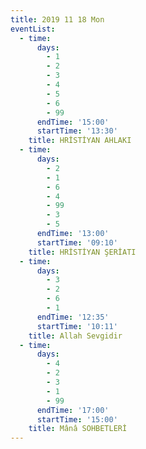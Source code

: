 ```yaml
---
title: 2019 11 18 Mon
eventList:
  - time:
      days:
        - 1
        - 2
        - 3
        - 4
        - 5
        - 6
        - 99
      endTime: '15:00'
      startTime: '13:30'
    title: HRİSTİYAN AHLAKI
  - time:
      days:
        - 2
        - 1
        - 6
        - 4
        - 99
        - 3
        - 5
      endTime: '13:00'
      startTime: '09:10'
    title: HRİSTİYAN ŞERİATI
  - time:
      days:
        - 3
        - 2
        - 6
        - 1
      endTime: '12:35'
      startTime: '10:11'
    title: Allah Sevgidir
  - time:
      days:
        - 4
        - 2
        - 3
        - 1
        - 99
      endTime: '17:00'
      startTime: '15:00'
    title: Mânâ SOHBETLERİ
---
```


